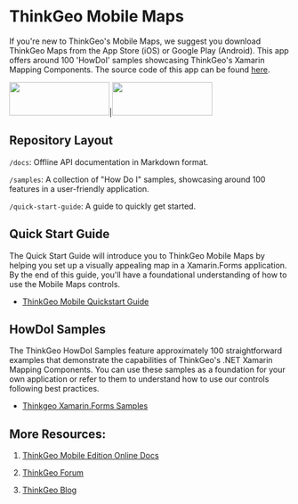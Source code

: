 # ThinkGeo Mobile Maps

If you're new to ThinkGeo's Mobile Maps, we suggest you download ThinkGeo Maps from the App Store (iOS) or Google Play (Android). This app offers around 100 'HowDoI' samples showcasing ThinkGeo's Xamarin Mapping Components. The source code of this app can be found [here](https://gitlab.com/thinkgeo/public/thinkgeo-mobile-maps/-/tree/master/samples/xamarin-forms/HowDoISample). 

[<img src="https://gitlab.com/thinkgeo/public/thinkgeo-mobile-maps/-/raw/develop/quickstartguide/assets/Apple_Store_Badge.png"  width="180" height="60">](https://apps.apple.com/us/app/igis/id1559817900)|[<img src="https://gitlab.com/thinkgeo/public/thinkgeo-mobile-maps/-/raw/develop/quickstartguide/assets/Google_Play_Badge.png"  width="180" height="60">](https://play.google.com/store/apps/details?id=com.thinkgeo.androidhowdoi)

## Repository Layout

`/docs`: Offline API documentation in Markdown format.

`/samples`: A collection of "How Do I" samples, showcasing around 100 features in a user-friendly application.

`/quick-start-guide`: A guide to quickly get started.

## Quick Start Guide
The Quick Start Guide will introduce you to ThinkGeo Mobile Maps by helping you set up a visually appealing map in a Xamarin.Forms application. By the end of this guide, you'll have a foundational understanding of how to use the Mobile Maps controls.

- [ThinkGeo Mobile Quickstart Guide](https://gitlab.com/thinkgeo/public/thinkgeo-mobile-maps/-/tree/develop/quickstartguide)

## HowDoI Samples

The ThinkGeo HowDoI Samples feature approximately 100 straightforward examples that demonstrate the capabilities of ThinkGeo's .NET Xamarin Mapping Components. You can use these samples as a foundation for your own application or refer to them to understand how to use our controls following best practices.

- [Thinkgeo Xamarin.Forms Samples](https://gitlab.com/thinkgeo/public/thinkgeo-mobile-maps/-/tree/develop/samples/xamarin-forms/HowDoISample?ref_type=heads)


## More Resources:
1. [ThinkGeo Mobile Edition Online Docs](https://docs.thinkgeo.com/products/mobile-maps/quickstart/) 
    
2. [ThinkGeo Forum](https://community.thinkgeo.com/c/thinkgeo-ui-for-mobile/)
        
3. [ThinkGeo Blog](https://www.thinkgeo.com/blog/) 
